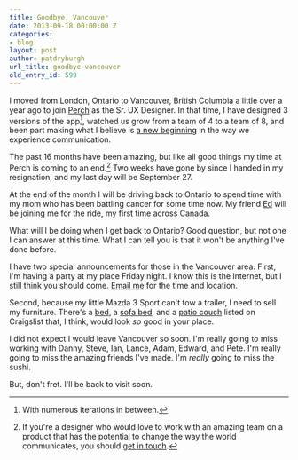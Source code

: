 ```yaml
---
title: Goodbye, Vancouver
date: 2013-09-18 00:00:00 Z
categories:
- blog
layout: post
author: patdryburgh
url_title: goodbye-vancouver
old_entry_id: 599
---
```


I moved from London, Ontario to Vancouver, British Columbia a little over a year ago to join [Perch][2] as the Sr. UX Designer. In that time, I have designed 3 versions of the app[^1], watched us grow from a team of 4 to a team of 8, and been part making what I believe is [a new beginning][1] in the way we experience communication.

The past 16 months have been amazing, but like all good things my time at Perch is coming to an end.[^2] Two weeks have gone by since I handed in my resignation, and my last day will be September 27.

At the end of the month I will be driving back to Ontario to spend time with my mom who has been battling cancer for some time now. My friend [Ed][3] will be joining me for the ride, my first time across Canada.

What will I be doing when I get back to Ontario? Good question, but not one I can answer at this time. What I can tell you is that it won't be anything I've done before.

I have two special announcements for those in the Vancouver area. First, I'm having a party at my place Friday night. I know this is the Internet, but I still think you should come. [Email me][4] for the time and location.

Second, because my little Mazda 3 Sport can't tow a trailer, I need to sell my furniture. There's a [bed][5], a [sofa bed][6], and a [patio couch][7] listed on Craigslist that, I think, would look *so* good in your place.

I did not expect I would leave Vancouver so soon. I'm really going to miss working with Danny, Steve, Ian, Lance, Adam, Edward, and Pete. I'm really going to miss the amazing friends I've made. I'm *really* going to miss the sushi.

But, don't fret. I'll be back to visit soon.

[^1]: With numerous iterations in between.
[^2]: If you're a designer who would love to work with an amazing team on a product that has the potential to change the way the world communicates, you should [get in touch][2].

[1]: http://perch.co
[2]: mailto:jobs@perch.co
[3]: http://edwardplatero.com
[4]: mailto:hello@patdryburgh.com
[5]: http://vancouver.en.craigslist.ca/van/fuo/4059734549.html
[6]: http://vancouver.en.craigslist.ca/van/fuo/4059701736.html
[7]: http://vancouver.en.craigslist.ca/van/fuo/4042487162.html